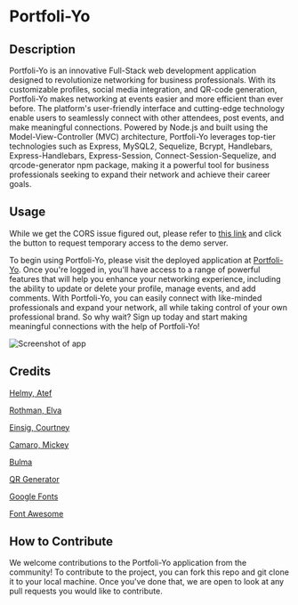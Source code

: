# Portfoli-Yo

## Description

Portfoli-Yo is an innovative Full-Stack web development application designed to revolutionize networking for business professionals. With its customizable profiles, social media integration, and QR-code generation, Portfoli-Yo makes networking at events easier and more efficient than ever before. The platform's user-friendly interface and cutting-edge technology enable users to seamlessly connect with other attendees, post events, and make meaningful connections. Powered by Node.js and built using the Model-View-Controller (MVC) architecture, Portfoli-Yo leverages top-tier technologies such as Express, MySQL2, Sequelize, Bcrypt, Handlebars, Express-Handlebars, Express-Session, Connect-Session-Sequelize, and qrcode-generator npm package, making it a powerful tool for business professionals seeking to expand their network and achieve their career goals.

## Usage

While we get the CORS issue figured out, please refer to [this link](https://cors-anywhere.herokuapp.com/corsdemo) and click the button to request temporary access to the demo server.

To begin using Portfoli-Yo, please visit the deployed application at [Portfoli-Yo](https://shrouded-sea-42422.herokuapp.com/). Once you're logged in, you'll have access to a range of powerful features that will help you enhance your networking experience, including the ability to update or delete your profile, manage events, and add comments. With Portfoli-Yo, you can easily connect with like-minded professionals and expand your network, all while taking control of your own professional brand. So why wait? Sign up today and start making meaningful connections with the help of Portfoli-Yo!

![Screenshot of app](./public/images/screencapture-localhost-3001-2023-05-04-14_03_54.png)


## Credits

[Helmy, Atef](https://github.com/AtefHelmy )

[Rothman, Elva](https://github.com/erothman1)

[Einsig, Courtney](https://github.com/CmEinsig)

[Camaro, Mickey](https://github.com/mcamarco)

[Bulma](https://bulma.io/)

[QR Generator](https://www.qr-code-generator.com)

[Google Fonts](https://fonts.google.com/)

[Font Awesome](https://fontawesome.com/)

## How to Contribute

We welcome contributions to the Portfoli-Yo application from the community! To contribute to the project, you can fork this repo and git clone it to your local machine. Once you've done that, we are open to look at any pull requests you would like to contribute.
